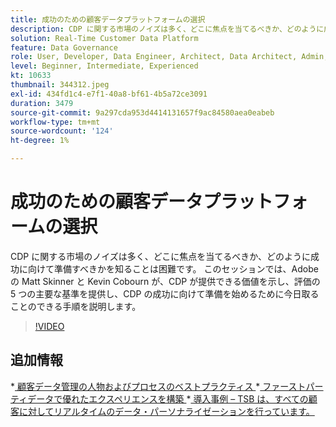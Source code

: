 ```yaml
---
title: 成功のための顧客データプラットフォームの選択
description: CDP に関する市場のノイズは多く、どこに焦点を当てるべきか、どのように成功に向けて準備すべきかを知ることは困難です。
solution: Real-Time Customer Data Platform
feature: Data Governance
role: User, Developer, Data Engineer, Architect, Data Architect, Admin, Leader
level: Beginner, Intermediate, Experienced
kt: 10633
thumbnail: 344312.jpeg
exl-id: 434fd1c4-e7f1-40a8-bf61-4b5a72ce3091
duration: 3479
source-git-commit: 9a297cda953d4414131657f9ac84580aea0eabeb
workflow-type: tm+mt
source-wordcount: '124'
ht-degree: 1%

---
```


# 成功のための顧客データプラットフォームの選択

CDP に関する市場のノイズは多く、どこに焦点を当てるべきか、どのように成功に向けて準備すべきかを知ることは困難です。 このセッションでは、Adobeの Matt Skinner と Kevin Cobourn が、CDP が提供できる価値を示し、評価の 5 つの主要な基準を提供し、CDP の成功に向けて準備を始めるために今日取ることのできる手順を説明します。

>[!VIDEO](https://video.tv.adobe.com/v/344312/?quality=12&learn=on)

## 追加情報

*[ 顧客データ管理の人物およびプロセスのベストプラクティス ](people-and-process.md)
*[ ファーストパーティデータで優れたエクスペリエンスを構築 ](https://experienceleague.adobe.com/docs/events/customer-data-management-voices-recordings/industry/build-superb-experiences-with-your-first-party-data.html?lang=ja)
*[ 導入事例 – TSB は、すべての顧客に対してリアルタイムのデータ・パーソナライゼーションを行っています。](https://business.adobe.com/customer-success-stories/tsb-case-study.html)
